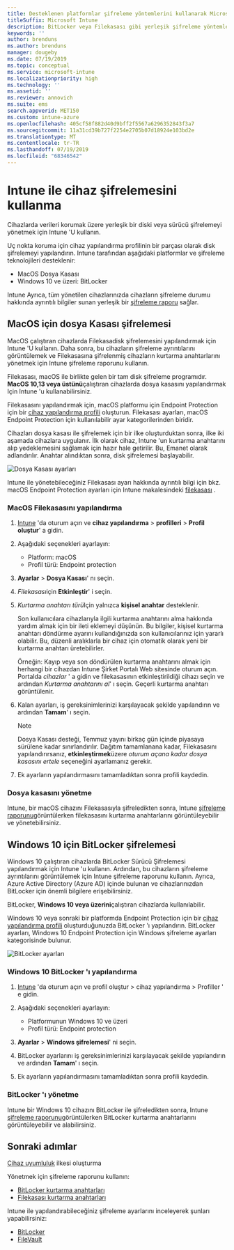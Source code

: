 ```yaml
---
title: Desteklenen platformlar şifreleme yöntemlerini kullanarak Microsoft Intune cihazları şifreleme
titleSuffix: Microsoft Intune
description: BitLocker veya Filekasası gibi yerleşik şifreleme yöntemleriyle cihazları şifreleyin ve bu şifrelenmiş cihazların kurtarma anahtarlarını Intune portalından yönetin.
keywords: ''
author: brenduns
ms.author: brenduns
manager: dougeby
ms.date: 07/19/2019
ms.topic: conceptual
ms.service: microsoft-intune
ms.localizationpriority: high
ms.technology: ''
ms.assetid: ''
ms.reviewer: annovich
ms.suite: ems
search.appverid: MET150
ms.custom: intune-azure
ms.openlocfilehash: 405cf58f882d40d9bff2f5567a6296352843f3a7
ms.sourcegitcommit: 11a31cd39b727f2254e2705b07d18924e103bd2e
ms.translationtype: MT
ms.contentlocale: tr-TR
ms.lasthandoff: 07/19/2019
ms.locfileid: "68346542"
---
```

# <a name="use-device-encryption-with-intune"></a>Intune ile cihaz şifrelemesini kullanma  

Cihazlarda verileri korumak üzere yerleşik bir diski veya sürücü şifrelemeyi yönetmek için Intune 'U kullanın.  

Uç nokta koruma için cihaz yapılandırma profilinin bir parçası olarak disk şifrelemeyi yapılandırın. Intune tarafından aşağıdaki platformlar ve şifreleme teknolojileri desteklenir:  
- MacOS Dosya Kasası   
- Windows 10 ve üzeri: BitLocker  

Intune Ayrıca, tüm yönetilen cihazlarınızda cihazların şifreleme durumu hakkında ayrıntılı bilgiler sunan yerleşik bir [şifreleme raporu](encryption-monitor.md) sağlar.  

## <a name="filevault-encryption-for-macos"></a>MacOS için dosya Kasası şifrelemesi  

MacOS çalıştıran cihazlarda Filekasadisk şifrelemesini yapılandırmak için Intune 'U kullanın. Daha sonra, bu cihazların şifreleme ayrıntılarını görüntülemek ve Filekasasına şifrelenmiş cihazların kurtarma anahtarlarını yönetmek için Intune şifreleme raporunu kullanın.  

Filekasası, macOS ile birlikte gelen bir tam disk şifreleme programıdır. **MacOS 10,13 veya üstünü**çalıştıran cihazlarda dosya kasasını yapılandırmak Için Intune 'u kullanabilirsiniz.  

Filekasasını yapılandırmak için, macOS platformu için Endpoint Protection için bir [cihaz yapılandırma profili](device-profile-create.md) oluşturun. Filekasası ayarları, macOS Endpoint Protection için kullanılabilir ayar kategorilerinden biridir.  

Cihazları dosya kasası ile şifrelemek için bir ilke oluşturduktan sonra, ilke iki aşamada cihazlara uygulanır. İlk olarak cihaz, Intune 'un kurtarma anahtarını alıp yedeklemesini sağlamak için hazır hale getirilir. Bu, Emanet olarak adlandırılır. Anahtar alındıktan sonra, disk şifrelemesi başlayabilir.

![Dosya Kasası ayarları](./media/encrypt-devices/filevault-settings.png)

Intune ile yönetebileceğiniz Filekasası ayarı hakkında ayrıntılı bilgi için bkz. macOS Endpoint Protection ayarları için Intune makalesindeki [filekasası](endpoint-protection-macos.md#filevault) .  

### <a name="how-to-configure-macos-filevault"></a>MacOS Filekasasını yapılandırma 

1. [Intune](https://go.microsoft.com/fwlink/?linkid=2090973) 'da oturum açın ve **cihaz yapılandırma** > **profilleri** > **Profil oluştur**' a gidin.  

2. Aşağıdaki seçenekleri ayarlayın:  

   - Platform: macOS  
   - Profil türü: Endpoint protection  

3. **Ayarlar** > **Dosya Kasası**' nı seçin.

4. *Filekasası*için **Etkinleştir**' i seçin.  

5. *Kurtarma anahtarı türü*Için yalnızca **kişisel anahtar** desteklenir.  

   Son kullanıcılara cihazlarıyla ilgili kurtarma anahtarını alma hakkında yardım almak için bir ileti eklemeyi düşünün. Bu bilgiler, kişisel kurtarma anahtarı döndürme ayarını kullandığınızda son kullanıcılarınız için yararlı olabilir. Bu, düzenli aralıklarla bir cihaz için otomatik olarak yeni bir kurtarma anahtarı üretebilirler.  
   
   Örneğin:  Kayıp veya son döndürülen kurtarma anahtarını almak için herhangi bir cihazdan Intune Şirket Portalı Web sitesinde oturum açın. Portalda *cihazlar* ' a gidin ve filekasasının etkinleştirildiği cihazı seçin ve ardından *Kurtarma anahtarını al*' ı seçin. Geçerli kurtarma anahtarı görüntülenir.  

6. Kalan ayarları, iş gereksinimlerinizi karşılayacak şekilde yapılandırın ve ardından **Tamam**' ı seçin.  
   
   > [!NOTE]
   > Dosya Kasası desteği, Temmuz yayını birkaç gün içinde piyasaya sürülene kadar sınırlandırılır. Dağıtım tamamlanana kadar, Filekasasını yapılandırırsanız, **etkinleştirmek**üzere *oturum açana kadar dosya kasasını ertele* seçeneğini ayarlamanız gerekir.   

7. Ek ayarların yapılandırmasını tamamladıktan sonra profili kaydedin.  

###  <a name="manage-filevault"></a>Dosya kasasını yönetme  

Intune, bir macOS cihazını Filekasasıyla şifreledikten sonra, Intune [şifreleme raporunu](encryption-monitor.md)görüntülerken filekasasını kurtarma anahtarlarını görüntüleyebilir ve yönetebilirsiniz.  

## <a name="bitlocker-encryption-for-windows-10"></a>Windows 10 için BitLocker şifrelemesi  

Windows 10 çalıştıran cihazlarda BitLocker Sürücü Şifrelemesi yapılandırmak için Intune 'u kullanın. Ardından, bu cihazların şifreleme ayrıntılarını görüntülemek için Intune şifreleme raporunu kullanın. Ayrıca, Azure Active Directory (Azure AD) içinde bulunan ve cihazlarınızdan BitLocker için önemli bilgilere erişebilirsiniz.  

BitLocker, **Windows 10 veya üzerini**çalıştıran cihazlarda kullanılabilir.  

Windows 10 veya sonraki bir platformda Endpoint Protection için bir [cihaz yapılandırma profili](device-profile-create.md) oluşturduğunuzda BitLocker 'ı yapılandırın. BitLocker ayarları, Windows 10 Endpoint Protection için Windows şifreleme ayarları kategorisinde bulunur.    

![BitLocker ayarları](./media/encrypt-devices/bitlocker-settings.png) 

### <a name="how-to-configure-windows-10-bitlocker"></a>Windows 10 BitLocker 'ı yapılandırma  

1. [Intune](https://go.microsoft.com/fwlink/?linkid=2090973) 'da oturum açın ve profil oluştur > cihaz yapılandırma > Profiller ' e gidin.  

2. Aşağıdaki seçenekleri ayarlayın:  
   - Platformunun Windows 10 ve üzeri  
   - Profil türü: Endpoint protection   

3. **Ayarlar** > **Windows şifrelemesi**' ni seçin.

4. BitLocker ayarlarını iş gereksinimlerinizi karşılayacak şekilde yapılandırın ve ardından **Tamam**' ı seçin.  

5. Ek ayarların yapılandırmasını tamamladıktan sonra profili kaydedin.  

### <a name="manage-bitlocker"></a>BitLocker 'ı yönetme  

Intune bir Windows 10 cihazını BitLocker ile şifreledikten sonra, Intune [şifreleme raporunu](encryption-monitor.md)görüntülerken BitLocker kurtarma anahtarlarını görüntüleyebilir ve alabilirsiniz.  

## <a name="next-steps"></a>Sonraki adımlar  

[Cihaz uyumluluk](compliance-policy-create-windows.md) ilkesi oluşturma  

Yönetmek için şifreleme raporunu kullanın:  
- [BitLocker kurtarma anahtarları](encryption-monitor.md#bitlocker-recovery-keys)
- [Filekasası kurtarma anahtarları](encryption-monitor.md#filevault-recovery-keys)

Intune ile yapılandırabileceğiniz şifreleme ayarlarını inceleyerek şunları yapabilirsiniz:  
- [BitLocker](endpoint-protection-windows-10.md#windows-encryption)  
- [FileVault](endpoint-protection-macos.md#filevault)  
 
 
